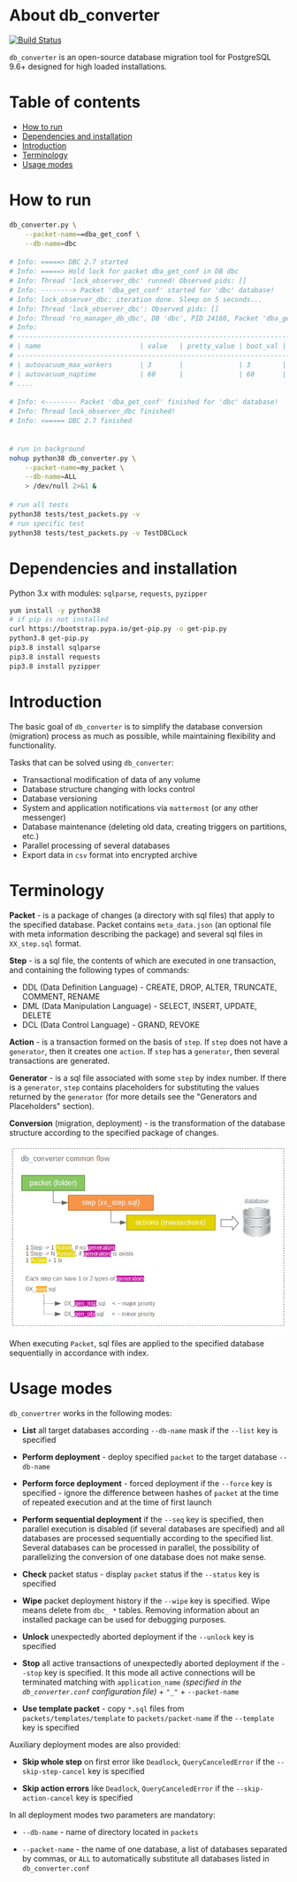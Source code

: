 # About db_converter

[![Build Status](https://travis-ci.com/masterlee998/db_converter.svg?branch=master)](https://travis-ci.com/masterlee998/db_converter)

`db_converter` is an open-source database migration tool for PostgreSQL 9.6+ designed for high loaded installations.

# Table of contents

<!--ts-->
   * [How to run](#how-to-run)
   * [Dependencies and installation](#dependencies-and-installation)
   * [Introduction](#introduction)
   * [Terminology](#terminology)
   * [Usage modes](#usage-modes)
<!--te-->

# How to run

```bash
db_converter.py \
	--packet-name==dba_get_conf \
	--db-name=dbc

# Info: =====> DBC 2.7 started
# Info: =====> Hold lock for packet dba_get_conf in DB dbc
# Info: Thread 'lock_observer_dbc' runned! Observed pids: []
# Info: --------> Packet 'dba_get_conf' started for 'dbc' database!
# Info: lock_observer_dbc: iteration done. Sleep on 5 seconds...
# Info: Thread 'lock_observer_dbc': Observed pids: []
# Info: Thread 'ro_manager_db_dbc', DB 'dbc', PID 24160, Packet 'dba_get_conf', Step '01_step.sql': progress 0.0%
# Info:
# ---------------------------------------------------------------------------
# | name                         | value   | pretty_value | boot_val | unit |
# ---------------------------------------------------------------------------
# | autovacuum_max_workers       | 3       |              | 3        | None |
# | autovacuum_naptime           | 60      |              | 60       | s    |
# ....

# Info: <-------- Packet 'dba_get_conf' finished for 'dbc' database!
# Info: Thread lock_observer_dbc finished!
# Info: <===== DBC 2.7 finished


# run in background
nohup python38 db_converter.py \
	--packet-name=my_packet \
	--db-name=ALL
    > /dev/null 2>&1 &

# run all tests
python38 tests/test_packets.py -v
# run specific test
python38 tests/test_packets.py -v TestDBCLock
```

# Dependencies and installation

Python 3.x with modules: `sqlparse`, `requests`, `pyzipper`

```bash
yum install -y python38
# if pip is not installed
curl https://bootstrap.pypa.io/get-pip.py -o get-pip.py
python3.8 get-pip.py
pip3.8 install sqlparse
pip3.8 install requests
pip3.8 install pyzipper
```

# Introduction

The basic goal of `db_converter` is to simplify the database conversion (migration) process as much as possible, while maintaining flexibility and functionality.

Tasks that can be solved using `db_converter`:

* Transactional modification of data of any volume
* Database structure changing with locks control
* Database versioning
* System and application notifications via `mattermost` (or any other messenger)
* Database maintenance (deleting old data, creating triggers on partitions, etc.)
* Parallel processing of several databases
* Export data in `csv` format into encrypted archive

# Terminology

**Packet** - is a package of changes (a directory with sql files) that apply to the specified database. Packet contains `meta_data.json` (an optional file with meta information describing the package) and several sql files in `XX_step.sql` format.

**Step** - is a sql file, the contents of which are executed in one transaction, and containing the following types of commands:

* DDL (Data Definition Language) - CREATE, DROP, ALTER, TRUNCATE, COMMENT, RENAME
* DML (Data Manipulation Language) - SELECT, INSERT, UPDATE, DELETE
* DCL (Data Control Language) - GRAND, REVOKE

**Action** - is a transaction formed on the basis of `step`. If `step` does not have a `generator`, then it creates one `action`. If `step` has a `generator`, then several transactions are generated.

**Generator** - is a sql file associated with some `step` by index number. If there is a `generator`, `step` contains placeholders for substituting the values ​​returned by the `generator` (for more details see the "Generators and Placeholders" section).

**Conversion** (migration, deployment) - is the transformation of the database structure according to the specified package of changes.

<p align="center">
  <img src="doc/dbc_common_flow.png">
</p>


When executing `Packet`, sql files are applied to the specified database sequentially in accordance with index.

# Usage modes

`db_convertrer` works in the following modes:

* **List** all target databases according `--db-name` mask if the `--list` key is specified

* **Perform deployment** - deploy specified `packet` to the target database `--db-name`

* **Perform force deployment** - forced deployment if the `--force` key is specified - ignore the difference between hashes of `packet` at the time of repeated execution and at the time of first launch

* **Perform sequential deployment** if the `--seq` key is specified, then parallel execution is disabled (if several databases are specified) and all databases are processed sequentially according to the specified list. Several databases can be processed in parallel, the possibility of parallelizing the conversion of one database does not make sense.

* **Check** packet status - display `packet` status if the `--status` key is specified

* **Wipe** packet deployment history if the `--wipe` key is specified. Wipe means delete from  `dbc_ *` tables. Removing information about an installed package can be used for debugging purposes.

* **Unlock** unexpectedly aborted deployment if the `--unlock` key is specified

* **Stop** all active transactions of unexpectedly aborted deployment if the `--stop` key is specified. It this mode all active connections will be terminated matching with `application_name` *(specified in the `db_converter.conf` configuration file)* + `"_"` + `--packet-name`

* **Use template packet** - copy `*.sql` files from `packets/templates/template` to `packets/packet-name` if the `--template` key is specified

Auxiliary deployment modes are also provided:

* **Skip whole step** on first error like `Deadlock`, `QueryCanceledError` if the `--skip-step-cancel` key is specified

* **Skip action errors** like `Deadlock`, `QueryCanceledError` if the `--skip-action-cancel` key is specified

In all deployment modes two parameters are mandatory:

* `--db-name` - name of directory located in `packets`

* `--packet-name` - the name of one database, a list of databases separated by commas, or `ALL` to automatically substitute all databases listed in `db_converter.conf`
